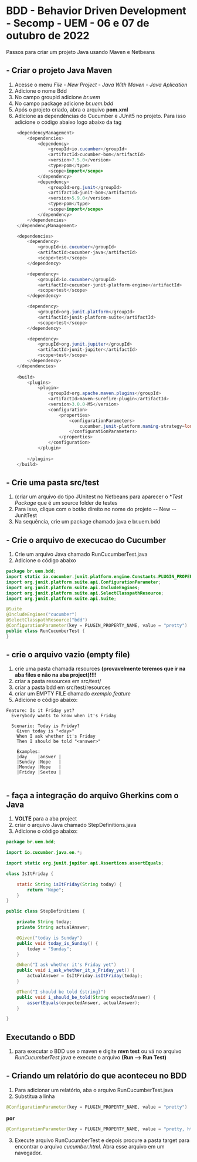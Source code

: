 # BDD - Behavior Driven Development - Secomp - UEM - 06 e 07 de outubro de 2022

Passos para criar um projeto Java usando Maven e Netbeans

## - Criar o projeto Java Maven
1. Acesse o menu *File - New Project - Java With Maven - Java Aplication*
2. Adicione o nome Bdd 
3. No campo groupid adicione *br.uem* 
4. No campo package adicione *br.uem.bdd*
5. Após o projeto criado, abra o arquivo **pom.xml**
6. Adicione as dependências do Cucumber e JUnit5 no projeto. Para isso adicione o código abaixo logo abaixo da tag </properties>

~~~java
    <dependencyManagement>
        <dependencies>
            <dependency>
                <groupId>io.cucumber</groupId>
                <artifactId>cucumber-bom</artifactId>
                <version>7.5.0</version>
                <type>pom</type>
                <scope>import</scope>
            </dependency>
            <dependency>
                <groupId>org.junit</groupId>
                <artifactId>junit-bom</artifactId>
                <version>5.9.0</version>
                <type>pom</type>
                <scope>import</scope>
            </dependency>
        </dependencies>
    </dependencyManagement>

    <dependencies>
        <dependency>
            <groupId>io.cucumber</groupId>
            <artifactId>cucumber-java</artifactId>
            <scope>test</scope>
        </dependency>

        <dependency>
            <groupId>io.cucumber</groupId>
            <artifactId>cucumber-junit-platform-engine</artifactId>
            <scope>test</scope>
        </dependency>

        <dependency>
            <groupId>org.junit.platform</groupId>
            <artifactId>junit-platform-suite</artifactId>
            <scope>test</scope>
        </dependency>

        <dependency>
            <groupId>org.junit.jupiter</groupId>
            <artifactId>junit-jupiter</artifactId>
            <scope>test</scope>
        </dependency>
    </dependencies>
    
    <build>
        <plugins>
            <plugin>
                <groupId>org.apache.maven.plugins</groupId>
                <artifactId>maven-surefire-plugin</artifactId>
                <version>3.0.0-M5</version>
                <configuration>
                    <properties>
                        <configurationParameters>
                            cucumber.junit-platform.naming-strategy=long
                        </configurationParameters>
                    </properties>
                </configuration>
            </plugin>
             
        </plugins>
    </build>
~~~

## - Crie uma pasta src/test 
1. (criar um arquivo do tipo JUnitest no Netbeans para aparecer o **Test Package* que é um source folder de testes
2. Para isso, clique com o botão direito no nome do projeto -- New -- JunitTest
3. Na sequência, crie um package chamado java e br.uem.bdd

## - Crie o arquivo de execucao do Cucumber
1. Crie um arquivo Java chamado RunCucumberTest.java
2. Adicione o código abaixo

~~~java
package br.uem.bdd;
import static io.cucumber.junit.platform.engine.Constants.PLUGIN_PROPERTY_NAME;
import org.junit.platform.suite.api.ConfigurationParameter;
import org.junit.platform.suite.api.IncludeEngines;
import org.junit.platform.suite.api.SelectClasspathResource;
import org.junit.platform.suite.api.Suite;

@Suite
@IncludeEngines("cucumber")
@SelectClasspathResource("bdd")
@ConfigurationParameter(key = PLUGIN_PROPERTY_NAME, value = "pretty")
public class RunCucumberTest {
}
~~~

## - crie o arquivo vazio (empty file)
1. crie uma pasta chamada resources **(provavelmente teremos que ir na aba files e não na aba project)!!!!**
2. criar a pasta resources em src/test/
3. criar a pasta bdd em src/test/resources
4. criar um EMPTY FILE chamado *exemplo.feature*
5. Adicione o código abaixo:
~~~
Feature: Is it Friday yet?
  Everybody wants to know when it's Friday

  Scenario: Today is Friday?
    Given today is "<day>"
    When I ask whether it's Friday 
    Then I should be told "<answer>"
    
    Examples:
    |day    |answer |
    |Sunday |Nope   |
    |Monday |Nope   |
    |Friday |Sextou |
    
~~~

## - faça a integração do arquivo Gherkins com o Java
1. **VOLTE** para a aba project 
2. criar o arquivo Java chamado StepDefinitions.java
3. Adicione o código abaixo:

~~~java
package br.uem.bdd;

import io.cucumber.java.en.*;

import static org.junit.jupiter.api.Assertions.assertEquals;

class IsItFriday {

    static String isItFriday(String today) {
        return "Nope";
    }
}

public class StepDefinitions {

    private String today;
    private String actualAnswer;

    @Given("today is Sunday")
    public void today_is_Sunday() {
        today = "Sunday";
    }

    @When("I ask whether it's Friday yet")
    public void i_ask_whether_it_s_Friday_yet() {
        actualAnswer = IsItFriday.isItFriday(today);
    }

    @Then("I should be told {string}")
    public void i_should_be_told(String expectedAnswer) {
        assertEquals(expectedAnswer, actualAnswer);
    }

}
~~~
## Executando o BDD
1. para executar o BDD use o maven e digite **mvn test** ou vá no arquivo *RunCucumberTest.java* e execute o arquivo **(Run --> Run Test)**


## - Criando um relatório do que aconteceu no BDD
1. Para adicionar um relatório, aba o arquivo RunCucumberTest.java
2. Substitua a linha
~~~java
@ConfigurationParameter(key = PLUGIN_PROPERTY_NAME, value = "pretty")
~~~

**por** 

~~~java
@ConfigurationParameter(key = PLUGIN_PROPERTY_NAME, value = "pretty, html:target/cucumber.html")
~~~
3. Execute arquivo RunCucumberTest e depois procure a pasta target para encontrar o arquivo *cucumber.html*. Abra esse arquivo em um navegador.
